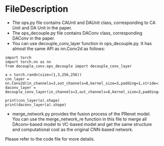 <!--
 * @Date: 2023-07-17 09:58:05
 * @LastEditors: error: error: git config user.name & please set dead value or install git && error: git config user.email & please set dead value or install git & please set dead value or install git
 * @LastEditTime: 2023-07-17 10:12:42
 * @FilePath: /date/TMP_workshop/decouple_conv/README.md
-->

# FileDescription

* The ops.py file contains CAUnit and DAUnit class, corresponding to CA Unit and DA Unit in the paper.
* The ops_decouple.py file contains DAConv class, corresponding DAConv  in the paper.
* You can use decouple_conv_layer function in ops_decouple.py. It has almost the same API as nn.Conv2d as follows:


```
import torch
import torch.nn as nn 
from decouple_conv.ops_decouple import decouple_conv_layer

a = torch.randn(size=(1,3,256,256))
cnn_layer = nn.Conv2d(in_channels=3,out_channels=8,kernel_size=3,padding=1,stride=1)
daconv_layer = decouple_conv_layer(in_channels=3,out_channels=8,kernel_size=3,padding=1,stride=1)

print(cnn_layer(a).shape)
print(daconv_layer(a).shape)
```
* merge_network.py provides the fusion process of the PRenet model. You can use the merge_network_re function in this file to merge all DAconv-based model to VC-based model and get the same structure and computational cost as the original CNN-based network.

Please refer to the code file for more details.